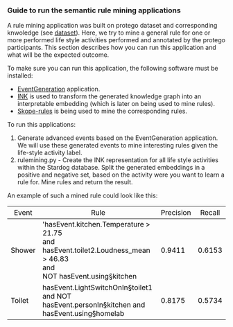 ### Guide to run the semantic rule mining applications

A rule mining application was built on protego dataset and corresponding knwoledge (see [dataset](https://dahcc.idlab.ugent.be/dataset.html)).
Here, we try to mine a general rule for one or more performed life style activities performed and annotated by the protego participants.
This section describes how you can run this application and what will be the expected outcome.

To make sure you can run this application, the following software must be installed:
- [EventGeneration](https://github.com/predict-idlab/DAHCC-Sources/tree/main/Applications/EventGeneration) application.
- [INK](https://github.com/IBCNServices/INK) is used to transform the generated knowledge graph into an interpretable embedding (which is later on being used to mine rules).
- [Skope-rules](https://github.com/scikit-learn-contrib/skope-rules) is being used to mine the corresponding rules.

To run this applications:
1) Generate advanced events based on the EventGeneration application. We will use these generated events to mine interesting rules given the life-style activity label.
2) rulemining.py - Create the INK representation for all life style activities within the Stardog database. Split the generated embeddings in a positive and negative set, based on the activity were you want to learn a rule for. Mine rules and return the result.

An example of such a mined rule could look like this:

<table>
<thead>
  <tr>
    <th class="tg-0lax"><span style="font-weight:400;font-style:normal;text-decoration:none;color:#000;background-color:transparent">Event</span></th>
    <th class="tg-0lax"><span style="font-weight:400;font-style:normal;text-decoration:none;color:#000;background-color:transparent">Rule</span></th>
    <th class="tg-0lax"><span style="font-weight:400;font-style:normal;text-decoration:none;color:#000;background-color:transparent">Precision</span></th>
    <th class="tg-0lax"><span style="font-weight:400;font-style:normal;text-decoration:none;color:#000;background-color:transparent">Recall</span></th>
  </tr>
</thead>
<tbody>
  <tr>
    <td class="tg-0lax"><span style="font-weight:400;font-style:normal;text-decoration:none;color:#000;background-color:transparent">Shower</span></td>
    <td class="tg-0lax"><span style="font-weight:400;font-style:normal;text-decoration:none;color:#000;background-color:transparent">'hasEvent.kitchen.Temperature &gt; 21.75 </span><br><span style="font-weight:400;font-style:normal;text-decoration:none;color:#000;background-color:transparent">and hasEvent.toilet2.Loudness_mean &gt; 46.83  </span><br><span style="font-weight:400;font-style:normal;text-decoration:none;color:#000;background-color:transparent">and </span><br><span style="font-weight:400;font-style:normal;text-decoration:none;color:#000;background-color:transparent">NOT hasEvent.using§kitchen</span></td>
    <td class="tg-0lax"><span style="font-weight:400;font-style:normal;text-decoration:none;color:#000;background-color:transparent">0.9411</span></td>
    <td class="tg-0lax"><span style="font-weight:400;font-style:normal;text-decoration:none;color:#000;background-color:transparent">0.6153</span></td>
  </tr>
  <tr>
    <td class="tg-0lax"><span style="font-weight:400;font-style:normal;text-decoration:none;color:#000;background-color:transparent">Toilet</span></td>
    <td class="tg-0lax"><span style="font-weight:400;font-style:normal;text-decoration:none;color:#000;background-color:transparent">hasEvent.LightSwitchOnIn§toilet1 and NOT hasEvent.personIn§kitchen and hasEvent.using§homelab</span></td>
    <td class="tg-0lax"><span style="font-weight:400;font-style:normal;text-decoration:none;color:#000;background-color:transparent">0.8175</span></td>
    <td class="tg-0lax"><span style="font-weight:400;font-style:normal;text-decoration:none;color:#000;background-color:transparent">0.5734</span></td>
  </tr>
</tbody>
</table>
